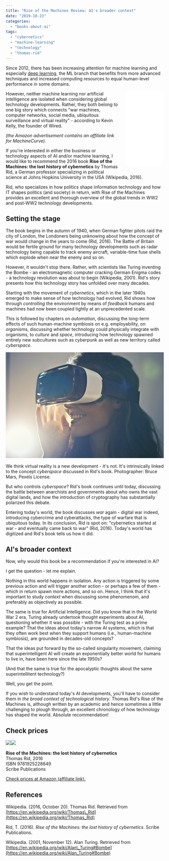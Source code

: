 ```yaml
---
title: "Rise of the Machines Review: AI's broader context"
date: "2019-10-23"
categories: 
  - "books-about-ai"
tags: 
  - "cybernetics"
  - "machine-learning"
  - "technology"
  - "thomas-rid"
---
```


Since 2012, there has been increasing attention for machine learning and especially [deep learning](https://github.com/mobiletest2016/machine-learning-articles/blob/master/articles/what-is-deep-learning-exactly.md), the ML branch that benefits from more advanced techniques and increased computing resources to equal human-level performance in some domains.

<iframe style="width:120px;height:240px;float:right;margin-bottom:20px;margin-left:20px;" marginwidth="0" marginheight="0" scrolling="no" frameborder="0" src="//ws-na.amazon-adsystem.com/widgets/q?ServiceVersion=20070822&amp;OneJS=1&amp;Operation=GetAdHtml&amp;MarketPlace=US&amp;source=ac&amp;ref=qf_sp_asin_til&amp;ad_type=product_link&amp;tracking_id=webn3rd-20&amp;marketplace=amazon&amp;region=US&amp;placement=1925228649&amp;asins=1925228649&amp;linkId=2e40136a2ca4da0b883932007f7e85d3&amp;show_border=false&amp;link_opens_in_new_window=true&amp;price_color=333333&amp;title_color=0066c0&amp;bg_color=ffffff"></iframe>

However, neither machine learning nor artificial intelligence are isolated when considering global technology developments. Rather, they both belong to one big story which connects "war machines, computer networks, social media, ubiquitous surveillance and virtual reality" - according to Kevin Kelly, the founder of Wired.

_(the Amazon advertisement contains an affiliate link for MachineCurve)._

If you're interested in either the business or technology aspects of AI and/or machine learning, I would like to recommend the 2016 book **Rise of the Machines: the lost history of cybernetics** by Thomas Rid, a German professor specializing in political science at Johns Hopkins University in the USA (Wikipedia, 2016).

Rid, who specializes in how politics shape information technology and how IT shapes politics (and society) in return, with Rise of the Machines provides an excellent and thorough overview of the global trends in WW2 and post-WW2 technology developments.

## Setting the stage

The book begins in the autumn of 1940, when German fighter pilots raid the city of London, the Londoners being unknowing about how the concept of war would change in the years to come (Rid, 2016). The Battle of Britain would be fertile ground for many technology developments such as radar technology being capable to track enemy aircraft, variable-time fuse shells which explode when near the enemy and so on.

However, it wouldn't stop there. Rather, with scientists like Turing inventing the Bombe - an electromagnetic computer cracking German Enigma codes - a technology revolution was about to begin (Wikipedia, 2001). Rid's story presents how this technology story has unfolded over many decades.

Starting with the movement of _cybernetics_, which in the later 1940s emerged to make sense of how technology had evolved, Rid shows how through _controlling_ the environment by means of _feedback_ humans and machines had now been coupled tightly at an unprecedented scale.

This is followed by chapters on _automation_, discussing the long-term effects of such human-machine symbiosis on e.g. employability, on _organisms_, discussing whether technology could physically integrate with organisms, to _culture_ and _space_, introducing how technology spawned entirely new subcultures such as cyberpunk as well as new territory called _cyberspace_.

![](images/beautiful-facial-expression-female-834949-1024x683.jpg)

We think virtual reality is a new development - it's not. It's intrinsically linked to the concept _cyberspace_ discussed in Rid's book. Photographer: Bruce Mars, Pexels License.

But who controls _cyberspace_? Rid's book continues until today, discussing the battle between anarchists and governments about who owns the vast digital lands, and how the introduction of cryptography has substantially polarized this debate.

Entering today's world, the book discusses _war_ again - digital war indeed, introducing cybercrime and cyberattacks, the type of warfare that is ubiquitous today. In its conclusion, Rid is spot on: "cybernetics started at war - and eventually came back to war" (Rid, 2016). Today's world has digitized and Rid's book tells us how it did.

## AI's broader context

Now, why would this book be a recommendation if you're interested in AI?

I get the question - let me explain.

Nothing in this world happens in isolation. Any action is triggered by some previous action and will trigger another action - or perhaps a few of them - which in return spawn more actions, and so on. Hence, I think that it's important to study _context_ when discussing some phenomenom, and preferably as objectively as possible.

The same is true for Artificial Intelligence. Did you know that in the World War 2 era, Turing already undertook thought experiments about AI, questioning whether it was possible - with the Turing test as a prime example? That the ideas about today's narrow AI systems, which is that they often work best when they support humans (i.e., human-machine symbiosis), are grounded in decades-old concepts?

That the ideas put forward by the so-called singularity movement, claiming that superintelligent AI will create an exponentially better world for humans to live in, have been here since the late 1950s?

(And that the same is true for the apocalyptic thoughts about the same superintellitent technology?)

Well, you get the point.

If you wish to understand today's AI developments, you'll have to consider them in _the broad context of technological history_. Thomas Rid's Rise of the Machines is, although written by an academic and hence sometimes a little challenging to plough through, an excellent chronology of how technology has shaped the world. Absolute recommendation!

## Check prices

[![](//ws-na.amazon-adsystem.com/widgets/q?_encoding=UTF8&MarketPlace=US&ASIN=1925228649&ServiceVersion=20070822&ID=AsinImage&WS=1&Format=_SL160_&tag=webn3rd-20)](https://www.amazon.com/gp/product/1925228649/ref=as_li_tl?ie=UTF8&camp=1789&creative=9325&creativeASIN=1925228649&linkCode=as2&tag=webn3rd-20&linkId=b5d0411bb65cd79b43f28c4e9cc81f78)![](//ir-na.amazon-adsystem.com/e/ir?t=webn3rd-20&l=am2&o=1&a=1925228649) 

**Rise of the Machines: the lost history of cybernetics**  
Thomas Rid, 2016  
ISBN 9781925228649  
Scribe Publications  
  
[Check prices at Amazon (affiliate link).](https://amzn.to/32RkFM9)

## References

Wikipedia. (2016, October 20). Thomas Rid. Retrieved from [https://en.wikipedia.org/wiki/Thomas\_Rid](https://en.wikipedia.org/wiki/Thomas_Rid)

Rid, T. (2016). _Rise of the Machines: the lost history of cybernetics_. Scribe Publications.

Wikipedia. (2001, November 12). Alan Turing. Retrieved from [https://en.wikipedia.org/wiki/Alan\_Turing#Bombe](https://en.wikipedia.org/wiki/Alan_Turing#Bombe)
